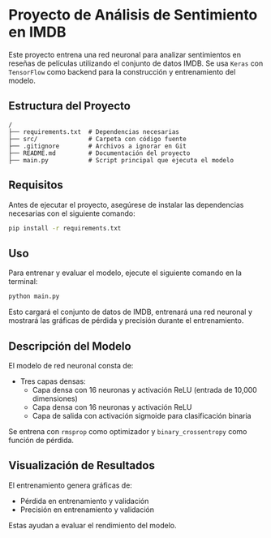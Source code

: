 # Proyecto de Análisis de Sentimiento en IMDB

Este proyecto entrena una red neuronal para analizar sentimientos en reseñas de películas utilizando el conjunto de datos IMDB. Se usa `Keras` con `TensorFlow` como backend para la construcción y entrenamiento del modelo.

## Estructura del Proyecto

```
/
├── requirements.txt  # Dependencias necesarias
├── src/              # Carpeta con código fuente
├── .gitignore        # Archivos a ignorar en Git
├── README.md         # Documentación del proyecto
├── main.py           # Script principal que ejecuta el modelo
```

## Requisitos

Antes de ejecutar el proyecto, asegúrese de instalar las dependencias necesarias con el siguiente comando:

```bash
pip install -r requirements.txt
```

## Uso

Para entrenar y evaluar el modelo, ejecute el siguiente comando en la terminal:

```bash
python main.py
```

Esto cargará el conjunto de datos de IMDB, entrenará una red neuronal y mostrará las gráficas de pérdida y precisión durante el entrenamiento.

## Descripción del Modelo

El modelo de red neuronal consta de:

- Tres capas densas:
  - Capa densa con 16 neuronas y activación ReLU (entrada de 10,000 dimensiones)
  - Capa densa con 16 neuronas y activación ReLU
  - Capa de salida con activación sigmoide para clasificación binaria

Se entrena con `rmsprop` como optimizador y `binary_crossentropy` como función de pérdida.

## Visualización de Resultados

El entrenamiento genera gráficas de:
- Pérdida en entrenamiento y validación
- Precisión en entrenamiento y validación

Estas ayudan a evaluar el rendimiento del modelo.
